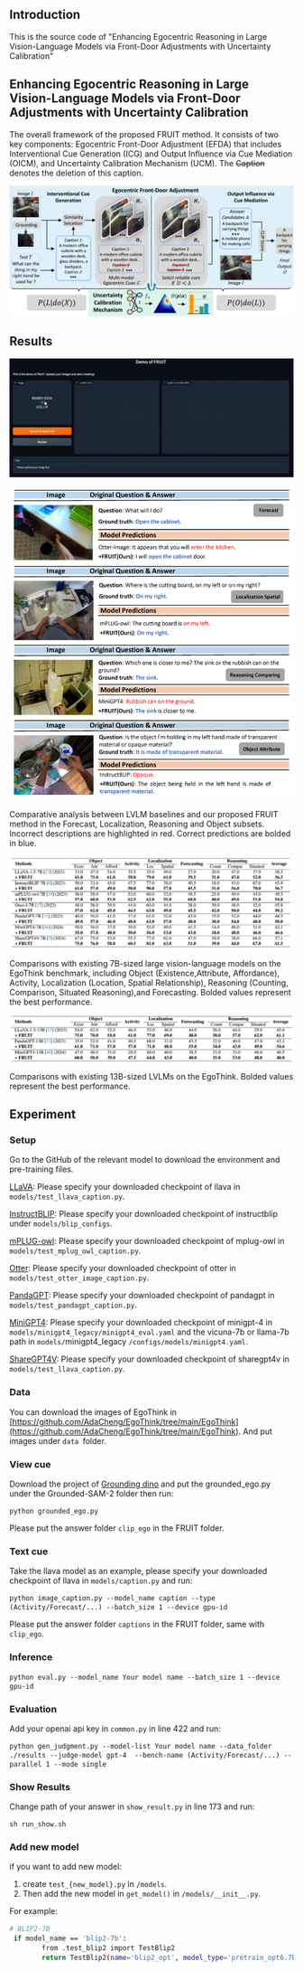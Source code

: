 ## Introduction

This is the source code of "Enhancing Egocentric Reasoning in Large Vision-Language Models via Front-Door Adjustments with Uncertainty Calibration"

## Enhancing Egocentric Reasoning in Large Vision-Language Models via Front-Door Adjustments with Uncertainty Calibration

The overall framework of the proposed FRUIT method. It consists of two key components: Egocentric Front-Door Adjustment (EFDA) that includes Interventional Cue Generation (ICG) and Output Influence via Cue Mediation (OICM), and Uncertainty Calibration Mechanism (UCM). The ~~Caption~~ denotes the deletion of this caption.

![frame](figs/frame.png)

## Results

![demo](figs/demo.gif)

![cases](figs/sup_examples.png)

Comparative analysis between LVLM baselines and our proposed FRUIT method in the Forecast, Localization, Reasoning and Object subsets. Incorrect descriptions are highlighted in red. Correct predictions are bolded in blue.

![result](figs/result.png)

Comparisons with existing 7B-sized large vision-language models on the EgoThink benchmark, including Object (Existence,Attribute, Affordance), Activity, Localization (Location, Spatial Relationship), Reasoning (Counting, Comparison, Situated Reasoning),and Forecasting. Bolded values represent the best performance.

![result-13b](figs/result-13b.png)

Comparisons with existing 13B-sized LVLMs on the EgoThink. Bolded values represent the best performance.


## Experiment

### Setup

Go to the GitHub of the relevant model to download the environment and pre-training files.

[LLaVA](https://github.com/haotian-liu/LLaVA): Please specify your downloaded checkpoint of llava in `models/test_llava_caption.py`.

[InstructBLIP](https://github.com/salesforce/LAVIS/blob/main/projects/instructblip/README.md): Please specify your downloaded checkpoint of instructblip under `models/blip_configs`.

[mPLUG-owl](https://github.com/X-PLUG/mPLUG-Owl): Please specify your downloaded checkpoint of mplug-owl in `models/test_mplug_owl_caption.py`.

[Otter](https://github.com/Luodian/Otter): Please specify your downloaded checkpoint of otter in `models/test_otter_image_caption.py`.

[PandaGPT](https://github.com/yxuansu/PandaGPT): Please specify your downloaded checkpoint of pandagpt in `models/test_pandagpt_caption.py`.

[MiniGPT4](https://github.com/Vision-CAIR/MiniGPT-4): Please specify your downloaded checkpoint of minigpt-4 in `models/minigpt4_legacy/minigpt4_eval.yaml` and the vicuna-7b or llama-7b path in `models/`minigpt4_legacy `/configs/models/minigpt4.yaml`.

[ShareGPT4V](https://github.com/ShareGPT4Omni/ShareGPT4V): Please specify your downloaded checkpoint of sharegpt4v in `models/test_llava_caption.py`.

### **Data**

You can download the images of EgoThink in [https://github.com/AdaCheng/EgoThink/tree/main/EgoThink](https://github.com/AdaCheng/EgoThink/tree/main/EgoThink). And put images under `data `folder.

### View cue

Download the project of [Grounding dino](https://github.com/IDEA-Research/Grounded-SAM-2) and put the grounded_ego.py under the Grounded-SAM-2 folder then run:

```
python grounded_ego.py
```

Please put the answer folder `clip_ego` in the FRUIT folder.

### Text cue

Take the llava model as an example, please specify your downloaded checkpoint of llava in `models/caption.py` and run:

```
python image_caption.py --model_name caption --type (Activity/Forecast/...) --batch_size 1 --device gpu-id
```

Please put the answer folder `captions` in the FRUIT folder, same with `clip_ego`.

### Inference

```
python eval.py --model_name Your model name --batch_size 1 --device gpu-id
```

### Evaluation

Add your openai api key in `common.py` in line 422 and run:

```
python gen_judgment.py --model-list Your model name --data_folder ./results --judge-model gpt-4  --bench-name (Activity/Forecast/...) --parallel 1 --mode single
```

### Show Results

Change path of your answer in `show_result.py` in line 173 and run:

```
sh run_show.sh
```

### Add new model

if you want to add new model:

1. create `test_{new_model}.py` in `/models`.
2. Then add the new model in `get_model()` in `/models/__init__.py`.

For example:

```sh
# BLIP2-7B
 if model_name == 'blip2-7b':
        from .test_blip2 import TestBlip2
        return TestBlip2(name='blip2_opt', model_type='pretrain_opt6.7b', config_path='/models/blip_configs/blip2_pretrain_opt6.7b.yaml', device=device)
```
